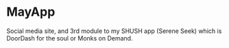 # MayApp
Social media site, and 3rd module to my SHUSH app (Serene Seek) which is DoorDash for the soul or Monks on Demand.
